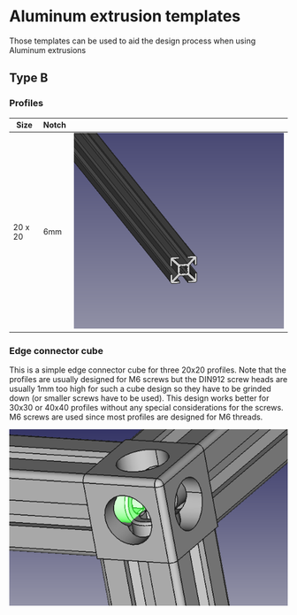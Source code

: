 # Aluminum extrusion templates

Those templates can be used to aid the design process when using Aluminum extrusions

## Type B

### Profiles

| Size | Notch |    |
| --- | --- | --- |
| 20 x 20 | 6mm | ![](https://raw.githubusercontent.com/tspspi/freecadModel/master/Structural/AluminumExtrusion/TypeB_20x20_4open.png) |

### Edge connector cube

This is a simple edge connector cube for three 20x20 profiles.
Note that the profiles are usually designed for M6 screws but the
DIN912 screw heads are usually 1mm too high for such a cube design
so they have to be grinded down (or smaller screws have to be used).
This design works better for 30x30 or 40x40 profiles without any
special considerations for the screws. M6 screws are used since
most profiles are designed for M6 threads.

![](https://raw.githubusercontent.com/tspspi/freecadModel/master/Structural/AluminumExtrusion/EdgeConnectorCube_20x20_01.png)
